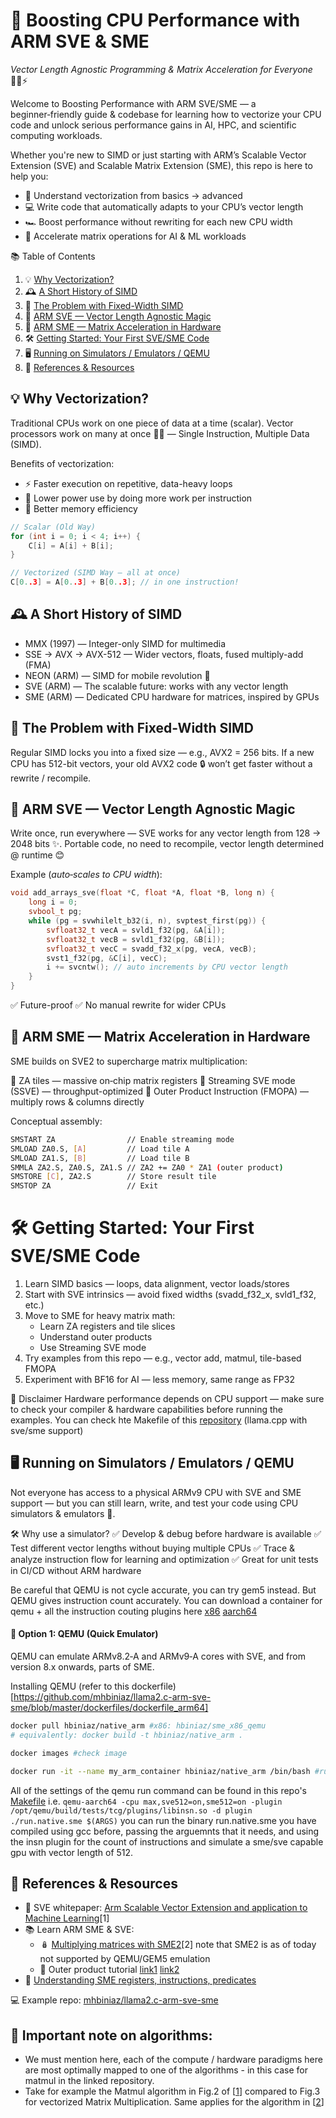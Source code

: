 # 🚀 Boosting CPU Performance with ARM SVE & SME
_Vector Length Agnostic Programming & Matrix Acceleration for Everyone_ 🧑‍💻⚡

Welcome to Boosting Performance with ARM SVE/SME — a beginner‑friendly guide & codebase for learning how to vectorize your CPU code and unlock serious performance gains in AI, HPC, and scientific computing workloads.

Whether you're new to SIMD or just starting with ARM’s Scalable Vector Extension (SVE) and Scalable Matrix Extension (SME), this repo is here to help you:

- 📜 Understand vectorization from basics → advanced
- 💻 Write code that automatically adapts to your CPU’s vector length
- 🏎️ Boost performance without rewriting for each new CPU width
- 🧠 Accelerate matrix operations for AI & ML workloads

📚 Table of Contents
1. 💡 [Why Vectorization?](#why)
2. 🕰 [A Short History of SIMD](#history)
3. 📏 [The Problem with Fixed-Width SIMD](#problem)
4. 🌱 [ARM SVE — Vector Length Agnostic Magic](#sve)
5. 🧮 [ARM SME — Matrix Acceleration in Hardware](#sme)
6. 🛠 [Getting Started: Your First SVE/SME Code](#start)
9. 🖥️ [Running on Simulators / Emulators / QEMU](#qemu)
8. 📖 [References & Resources](#ref)


<a name="why"></a>
## 💡 Why Vectorization?
Traditional CPUs work on one piece of data at a time (scalar).
Vector processors work on many at once 🏋️‍♂️ — Single Instruction, Multiple Data (SIMD).

Benefits of vectorization:

- ⚡ Faster execution on repetitive, data-heavy loops
- 🔋 Lower power use by doing more work per instruction
- 💾 Better memory efficiency

```C++
// Scalar (Old Way)
for (int i = 0; i < 4; i++) {
    C[i] = A[i] + B[i];
}

// Vectorized (SIMD Way — all at once)
C[0..3] = A[0..3] + B[0..3]; // in one instruction!
```
<a name="history"></a>
## 🕰 A Short History of SIMD
- MMX (1997) — Integer-only SIMD for multimedia
- SSE → AVX → AVX-512 — Wider vectors, floats, fused multiply-add (FMA)
- NEON (ARM) — SIMD for mobile revolution 📱
- SVE (ARM) — The scalable future: works with any vector length
- SME (ARM) — Dedicated CPU hardware for matrices, inspired by GPUs

<a name="problem"></a>
## 📏 The Problem with Fixed-Width SIMD
Regular SIMD locks you into a fixed size — e.g., AVX2 = 256 bits.
If a new CPU has 512-bit vectors, your old AVX2 code 🔒 won’t get faster without a rewrite / recompile.

<a name="sve"></a>
## 🌱 ARM SVE — Vector Length Agnostic Magic
Write once, run everywhere — SVE works for any vector length from 128 → 2048 bits ✨.
Portable code, no need to recompile, vector length determined @ runtime 😊

Example (_auto‑scales to CPU width_):

```c++
void add_arrays_sve(float *C, float *A, float *B, long n) {
    long i = 0;
    svbool_t pg;
    while (pg = svwhilelt_b32(i, n), svptest_first(pg)) {
        svfloat32_t vecA = svld1_f32(pg, &A[i]);
        svfloat32_t vecB = svld1_f32(pg, &B[i]);
        svfloat32_t vecC = svadd_f32_x(pg, vecA, vecB);
        svst1_f32(pg, &C[i], vecC);
        i += svcntw(); // auto increments by CPU vector length
    }
}
```
✅ Future-proof
✅ No manual rewrite for wider CPUs

<a name="sme"></a>
## 🧮 ARM SME — Matrix Acceleration in Hardware
SME builds on SVE2 to supercharge matrix multiplication:

📌 ZA tiles — massive on‑chip matrix registers
📌 Streaming SVE mode (SSVE) — throughput-optimized
📌 Outer Product Instruction (FMOPA) — multiply rows & columns directly

Conceptual assembly:

```bash
SMSTART ZA                // Enable streaming mode
SMLOAD ZA0.S, [A]         // Load tile A
SMLOAD ZA1.S, [B]         // Load tile B
SMMLA ZA2.S, ZA0.S, ZA1.S // ZA2 += ZA0 * ZA1 (outer product)
SMSTORE [C], ZA2.S        // Store result tile
SMSTOP ZA                 // Exit
```

<a name="start"></a>
# 🛠 Getting Started: Your First SVE/SME Code
1. Learn SIMD basics — loops, data alignment, vector loads/stores
2. Start with SVE intrinsics — avoid fixed widths (svadd_f32_x, svld1_f32, etc.)
3. Move to SME for heavy matrix math:
    - Learn ZA registers and tile slices
    - Understand outer products
    - Use Streaming SVE mode
4. Try examples from this repo — e.g., vector add, matmul, tile-based FMOPA
5. Experiment with BF16 for AI — less memory, same range as FP32

📢 Disclaimer
 Hardware performance depends on CPU support — make sure to check your compiler & hardware capabilities before running the examples. You can check hte Makefile of this [repository](https://github.com/mhbiniaz/llama2.c-arm-sve-sme) (llama.cpp with sve/sme support)

<a name="qemu"></a>
## 🖥️ Running on Simulators / Emulators / QEMU
Not everyone has access to a physical ARMv9 CPU with SVE and SME support — but you can still learn, write, and test your code using CPU simulators & emulators 🧪.

🛠 Why use a simulator?
✅ Develop & debug before hardware is available
✅ Test different vector lengths without buying multiple CPUs
✅ Trace & analyze instruction flow for learning and optimization
✅ Great for unit tests in CI/CD without ARM hardware

Be careful that QEMU is not cycle accurate, you can try gem5 instead. But QEMU gives instruction count accurately. You can download a container for qemu + all the instruction couting plugins here [x86](https://hub.docker.com/repository/docker/hbiniaz/sme_x86_qemu/general) [aarch64](https://hub.docker.com/repository/docker/hbiniaz/native_arm/general)

#### 🚀 Option 1: QEMU (Quick Emulator)
QEMU can emulate ARMv8.2‑A and ARMv9‑A cores with SVE, and from version 8.x onwards, parts of SME.

Installing QEMU (refer to this dockerfile)[https://github.com/mhbiniaz/llama2.c-arm-sve-sme/blob/master/dockerfiles/dockerfile_arm64]

```bash
docker pull hbiniaz/native_arm #x86: hbiniaz/sme_x86_qemu
# equivalently: docker build -t hbiniaz/native_arm .

docker images #check image 

docker run -it --name my_arm_container hbiniaz/native_arm /bin/bash #run
```

All of the settings of the qemu run command can be found in this repo's [Makefile](https://github.com/mhbiniaz/llama2.c-arm-sve-sme/blob/master/Makefile) i.e. `qemu-aarch64 -cpu max,sve512=on,sme512=on -plugin /opt/qemu/build/tests/tcg/plugins/libinsn.so -d plugin ./run.native.sme $(ARGS)` you can run the binary run.native.sme you have compiled using gcc before, passing the arguemnts that it needs, and using the insn plugin for the count of instructions and simulate a sme/sve capable gpu with vector length of 512. 

<a name="ref"></a>
## 📖 References & Resources
- 📄 SVE whitepaper: [Arm Scalable Vector Extension and application to Machine Learning](https://github.com/mhbiniaz/Boosting-CPU-Performance-w-ARM/blob/main/arm-scalable-vector-extensions-and-application-to-machine-learning%20(1).pdf)[1]
- 📚 Learn ARM SME & SVE:
    - 🪆 [Multiplying matrices with SME2](https://learn.arm.com/learning-paths/cross-platform/multiplying-matrices-with-sme2/6-sme2-matmul-asm/)[2] note that SME2 is as of today not supported by QEMU/GEM5 emulation
    - 👑 Outer product tutorial [link1](https://learn.arm.com/learning-paths/cross-platform/multiplying-matrices-with-sme2/5-outer-product/) [link2](https://community.arm.com/arm-community-blogs/b/architectures-and-processors-blog/posts/arm-scalable-matrix-extension-introduction-p2)
- 🪏 [Understanding SME registers, instructions, predicates](https://community.arm.com/arm-community-blogs/b/architectures-and-processors-blog/posts/arm-scalable-matrix-extension-introduction-p2)
      
💻 Example repo: [mhbiniaz/llama2.c-arm-sve-sme](https://github.com/mhbiniaz/llama2.c-arm-sve-sme/tree/master)

## 🧮 Important note on algorithms: 
- We must mention here, each of the compute / hardware paradigms here are most optimally mapped to one of the algorithms - in this case for matmul in the linked repository. 
- Take for example the Matmul algorithm in Fig.2 of [[1](https://github.com/mhbiniaz/Boosting-CPU-Performance-w-ARM/blob/main/arm-scalable-vector-extensions-and-application-to-machine-learning%20(1).pdf)] compared to Fig.3 for vectorized Matrix Multiplication. Same applies for the algorithm in [[2](https://learn.arm.com/learning-paths/cross-platform/multiplying-matrices-with-sme2/5-outer-product/)]



